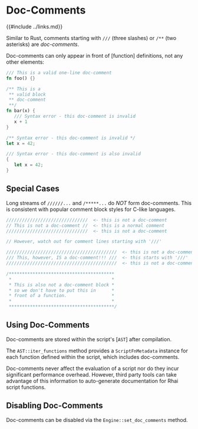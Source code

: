 Doc-Comments
============

{{#include ../links.md}}

Similar to Rust, comments starting with `///` (three slashes) or `/**` (two asterisks) are
_doc-comments_.

Doc-comments can only appear in front of [function] definitions, not any other elements:

```rust
/// This is a valid one-line doc-comment
fn foo() {}

/** This is a
 ** valid block
 ** doc-comment
 **/
fn bar(x) {
   /// Syntax error - this doc-comment is invalid
   x + 1
}

/** Syntax error - this doc-comment is invalid */
let x = 42;

/// Syntax error - this doc-comment is also invalid
{
   let x = 42;
}
```


Special Cases
-------------

Long streams of `//////...` and `/*****...`  do _NOT_ form doc-comments.
This is consistent with popular comment block styles for C-like languages.

```rust
///////////////////////////////  <- this is not a doc-comment
// This is not a doc-comment //  <- this is a normal comment
///////////////////////////////  <- this is not a doc-comment

// However, watch out for comment lines starting with '///'

//////////////////////////////////////////  <- this is not a doc-comment
/// This, however, IS a doc-comment!!! ///  <- this starts with '///'
//////////////////////////////////////////  <- this is not a doc-comment

/****************************************
 *                                      *
 * This is also not a doc-comment block *
 * so we don't have to put this in      *
 * front of a function.                 *
 *                                      *
 ****************************************/
```


Using Doc-Comments
------------------

Doc-comments are stored within the script's [`AST`] after compilation.

The `AST::iter_functions` method provides a `ScriptFnMetadata` instance
for each function defined within the script, which includes doc-comments.

Doc-comments never affect the evaluation of a script nor do they incur
significant performance overhead.  However, third party tools can take advantage
of this information to auto-generate documentation for Rhai script functions.


Disabling Doc-Comments
----------------------

Doc-comments can be disabled via the `Engine::set_doc_comments` method.

